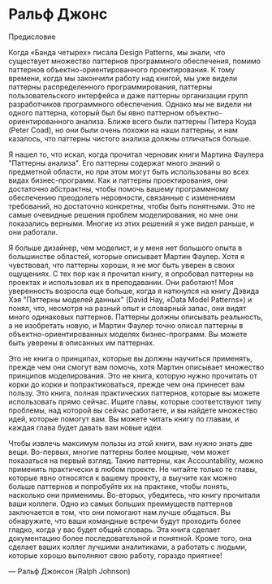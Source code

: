 # Ральф Джонс

Предисловие

Когда «Банда четырех» писала Design Patterns, мы знали, что существует множество паттернов программного обеспечения, помимо паттернов объектно-ориентированного проектирования. К тому времени, когда мы закончили работу над книгой, мы уже видели паттерны распределенного программирования, паттерны пользовательского интерфейса и даже паттерны организации групп разработчиков программного обеспечения. Однако мы не видели ни одного паттерна, который был бы явно паттерном объектно-ориентированного анализа. Ближе всего были паттерны Питера Коуда (Peter Coad), но они были очень похожи на наши паттерны, и нам казалось, что паттерны чистого анализа должны отличаться больше.

Я нашел то, что искал, когда прочитал черновик книги Мартина Фаулера "Паттерны анализа". Его паттерны содержат много знаний о предметной области, но при этом могут быть использованы во всех видах бизнес-программ. Как и паттерны проектирования, они достаточно абстрактны, чтобы помочь вашему программному обеспечению преодолеть неровности, связанные с изменением требований, но достаточно конкретны, чтобы быть понятными. Это не самые очевидные решения проблем моделирования, но мне они показались верными. Многие из этих решений я уже видел раньше, и они работали.

Я больше дизайнер, чем моделист, и у меня нет большого опыта в большинстве областей, которые описывает Мартин Фаулер. Хотя я чувствовал, что паттерны хороши, я не мог быть уверен в своих ощущениях. С тех пор как я прочитал книгу, я опробовал паттерны на проектах и использовал их в преподавании. Они работают! Моя уверенность возросла еще больше, когда я наткнулся на книгу Дэвида Хэя "Паттерны моделей данных" (David Hay, «Data Model Patterns») и понял, что, несмотря на разный опыт и словарный запас, они видят много одинаковых паттернов. Паттерны должны описывать реальность, а не изобретать новую, и Мартин Фаулер точно описал паттерны в объектно-ориентированных моделях бизнес-программ. Вы можете быть уверены в описанных им паттернах.

Это не книга о принципах, которые вы должны научиться применять, прежде чем они смогут вам помочь, хотя Мартин описывает множество принципов моделирования. Это не книга, которую нужно прочитать от корки до корки и попрактиковаться, прежде чем она принесет вам пользу. Это книга, полная практических паттернов, которые вы можете использовать прямо сейчас. Ищите главы, которые соответствуют типу проблемы, над которой вы сейчас работаете, и вы найдете множество идей, которые помогут вам. Вы можете читать книгу по главам, и каждая глава будет давать вам новые идеи.

Чтобы извлечь максимум пользы из этой книги, вам нужно знать две вещи. Во-первых, многие паттерны более мощные, чем может показаться на первый взгляд. Такие паттерны, как Accountability, можно применить практически в любом проекте. Не читайте только те главы, которые явно относятся к вашему проекту, а выучите как можно больше паттернов и попробуйте их на практике, чтобы понять, насколько они применимы. Во-вторых, убедитесь, что книгу прочитали ваши коллеги. Одно из самых больших преимуществ паттернов заключается в том, что они помогают нам лучше общаться. Вы обнаружите, что ваши командные встречи будут проходить более гладко, когда у вас будет общий словарь. Эта книга сделает документацию более последовательной и понятной. Кроме того, она сделает ваших коллег лучшими аналитиками, а работать с людьми, которые хорошо выполняют свою работу, гораздо приятнее!

— Ральф Джонсон (Ralph Johnson)